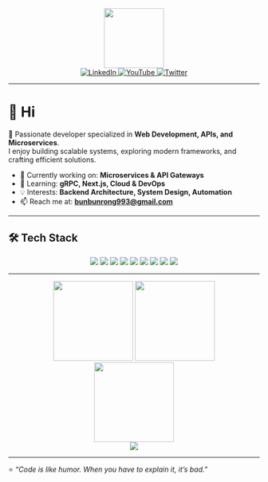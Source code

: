 <div id="header" align="center">
  <img src="https://media.giphy.com/media/M9gbBd9nbDrOTu1Mqx/giphy.gif" width="120"/>
</div>

<div id="badges" align="center">
  <a href="your-linkedin-URL">
    <img src="https://img.shields.io/badge/LinkedIn-blue?style=for-the-badge&logo=linkedin&logoColor=white" alt="LinkedIn"/>
  </a>
  <a href="your-youtube-URL">
    <img src="https://img.shields.io/badge/YouTube-red?style=for-the-badge&logo=youtube&logoColor=white" alt="YouTube"/>
  </a>
  <a href="your-twitter-URL">
    <img src="https://img.shields.io/badge/Twitter-blue?style=for-the-badge&logo=twitter&logoColor=white" alt="Twitter"/>
  </a>
</div>

---

# 👋 Hi

🚀 Passionate developer specialized in **Web Development, APIs, and Microservices**.  
I enjoy building scalable systems, exploring modern frameworks, and crafting efficient solutions.  

- 🔭 Currently working on: **Microservices & API Gateways**
- 🌱 Learning: **gRPC, Next.js, Cloud & DevOps**
- 💡 Interests: **Backend Architecture, System Design, Automation**
- 📫 Reach me at: **bunbunrong993@gmail.com**

---

## 🛠️ Tech Stack

<div align="center">
  <img src="https://img.shields.io/badge/Python-3776AB?style=for-the-badge&logo=python&logoColor=white"/>
  <img src="https://img.shields.io/badge/Django-092E20?style=for-the-badge&logo=django&logoColor=white"/>
  <img src="https://img.shields.io/badge/Node.js-339933?style=for-the-badge&logo=node.js&logoColor=white"/>
  <img src="https://img.shields.io/badge/Express.js-000000?style=for-the-badge&logo=express&logoColor=white"/>
  <img src="https://img.shields.io/badge/Next.js-000000?style=for-the-badge&logo=nextdotjs&logoColor=white"/>
  <img src="https://img.shields.io/badge/MongoDB-47A248?style=for-the-badge&logo=mongodb&logoColor=white"/>
  <img src="https://img.shields.io/badge/PostgreSQL-336791?style=for-the-badge&logo=postgresql&logoColor=white"/>
  <img src="https://img.shields.io/badge/Docker-2496ED?style=for-the-badge&logo=docker&logoColor=white"/>
  <img src="https://img.shields.io/badge/AWS-232F3E?style=for-the-badge&logo=amazon-aws&logoColor=white"/>
</div>

---
<div align="center">
  <!-- Total stats -->
  <img src="https://github-readme-stats.vercel.app/api?username=bunrongGithub&show_icons=true&theme=dark" height="160"/>

  <!-- Streak stats -->
  <img src="https://github-readme-streak-stats.herokuapp.com/?user=bunrongGithub&theme=dark" height="160"/>
</div>

<div align="center">
  <!-- Top languages -->
  <img src="https://github-readme-stats.vercel.app/api/top-langs/?username=bunrongGithub&layout=compact&theme=dark" height="160"/>
</div>

<div align="center">
  <!-- Commit graph / contribution chart -->
  <img src="https://activity-graph.herokuapp.com/graph?username=bunrongGithub&theme=dark&hide_border=true" />
</div>

---

⭐️ *“Code is like humor. When you have to explain it, it’s bad.”*  
